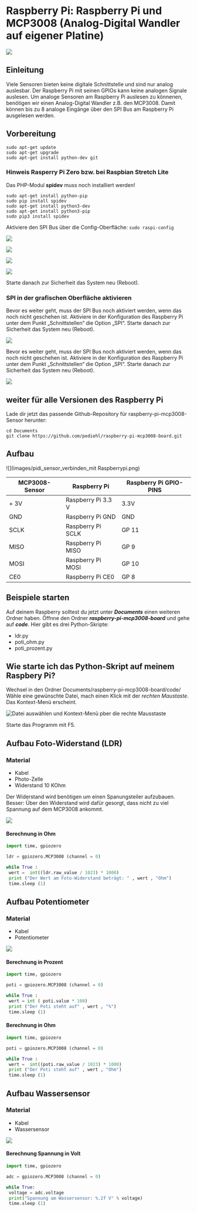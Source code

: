 # Raspberry Pi: Raspberry Pi und MCP3008 (Analog-Digital Wandler auf eigener Platine)

![](images/20170114_192104.jpg)

## Einleitung
Viele Sensoren bieten keine digitale Schnittstelle und sind nur analog auslesbar.
Der Raspberry Pi mit seinen GPIOs kann keine analogen Signale auslesen. Um analoge Sensoren am Raspberry Pi auslesen zu könnenen, benötigen wir einen Analog-Digital Wandler z.B. den MCP3008. Damit können bis zu 8 analoge Eingänge über den SPI Bus am Raspberry Pi ausgelesen werden.

## Vorbereitung
```
sudo apt-get update
sudo apt-get upgrade
sudo apt-get install python-dev git
```

### Hinweis Rasperry Pi Zero bzw. bei Raspbian Stretch Lite
Das PHP-Modul **spidev** muss noch installiert werden!

```
sudo apt-get install python-pip
sudo pip install spidev
sudo apt-get install python3-dev
sudo apt-get install python3-pip
sudo pip3 install spidev
```

Aktiviere den SPI Bus über die Config-Oberfläche: `sudo raspi-config`

![](images/raspi-config1.png)

![](images/raspi-config2.png)

![](images/raspi-config3.png)

![](images/raspi-config4.png)

Starte danach zur Sicherheit das System neu (Reboot).

### SPI in der grafischen Oberfläche aktivieren
Bevor es weiter geht, muss der SPI Bus noch aktiviert werden, wenn das noch nicht geschehen ist. Aktiviere in der Konfiguration des Raspberry Pi unter dem Punkt „Schnittstellen“ die Option „SPI“. Starte danach zur Sicherheit das System neu (Reboot).

![](images/spi_raspberry-pi.png)

Bevor es weiter geht, muss der SPI Bus noch aktiviert werden, wenn das noch nicht geschehen ist. Aktiviere in der Konfiguration des Raspberry Pi unter dem Punkt „Schnittstellen“ die Option „SPI“. Starte danach zur Sicherheit das System neu (Reboot).

![](images/spi_raspberry-pi.png)

## weiter für alle Versionen des Raspberry Pi

Lade dir jetzt das passende Github-Repository für raspberry-pi-mcp3008-Sensor herunter:

```
cd Documents
git clone https://github.com/pediehl/raspberry-pi-mcp3008-board.git
```


## Aufbau

![](images/pidi_sensor_verbinden_mit Raspberrypi.png)



MCP3008-Sensor | Raspberry Pi       | Raspberry Pi GPIO-PINS
---------------|--------------------|-----------------------
\+ 3V           | Raspberry Pi 3.3 V | 3.3V
GND            | Raspberry Pi GND   | GND
SCLK           | Raspberry Pi SCLK  | GP 11
MISO           | Raspberry Pi MISO  | GP 9
MOSI           | Raspberry Pi MOSI  | GP 10
CE0            | Raspberry Pi CE0   | GP 8

## Beispiele starten

Auf deinem Raspberry solltest du jetzt unter _**Documents**_ einen weiteren Ordner  haben. Öffnne den Ordner _**raspberry-pi-mcp3008-board**_ und gehe auf _**code**_. Hier gibt es drei Python-Skripte:

+ ldr.py
+ poti_ohm.py
+ poti_prozent.py


## Wie starte ich das Python-Skript auf meinem Raspbery Pi?

Wechsel in den Ordner Documents/raspberry-pi-mcp3008-board/code/
Wähle eine gewünschte Datei, mach einen Klick mit der _rechten Maustaste_. Das Kontext-Menü erscheint.

![Datei auswählen und Kontext-Menü pber die rechte Mausstaste](images/dateibereich_python3_auswaehlen.png)

Starte das Programm mit F5.

## Aufbau Foto-Widerstand (LDR)
### Material
* Kabel
* Photo-Zelle
* Widerstand 10 KOhm

Der Widerstand wird benötigen um einen Spanungsteiler aufzubauen. Besser: Über den Widerstand wird dafür gesorgt, dass nicht zu viel Spannung auf dem MCP3008 ankommt.

![](images/pidi_sensor_steckplatine_helligkeitssensor_Steckplatine.png)

#### Berechnung in Ohm

```python
import time, gpiozero

ldr = gpiozero.MCP3008 (channel = 0)

while True :
 wert =  int((ldr.raw_value / 1023) * 1000)
 print ("Der Wert am Foto-Widerstand beträgt: " , wert , "Ohm")
 time.sleep (1)
```

## Aufbau Potentiometer
### Material
* Kabel
* Potentiometer

![](images/pidi_sensor_steckplatine_potentiometer_Steckplatine.png)

#### Berechnung in Prozent
```python
import time, gpiozero

poti = gpiozero.MCP3008 (channel = 0)

while True :
 wert = int ( poti.value * 100)
 print ("Der Poti steht auf" , wert , "%")
 time.sleep (1)
```

#### Berechnung in Ohm
```python
import time, gpiozero

poti = gpiozero.MCP3008 (channel = 0)

while True :
 wert =  int((poti.raw_value / 1023) * 1000)
 print ("Der Poti steht auf" , wert , "Ohm")
 time.sleep (1)

```

## Aufbau Wassersensor
### Material
* Kabel
* Wassersensor

![](images/pidi_sensor_steckplatine_wassersensor_Steckplatine.png)

#### Berechnung Spannung in Volt
```python
import time, gpiozero

adc = gpiozero.MCP3008 (channel = 0)

while True:
 voltage = adc.voltage
 print("Spannung am Wassersensor: %.2f V" % voltage)
 time.sleep (1)
```
